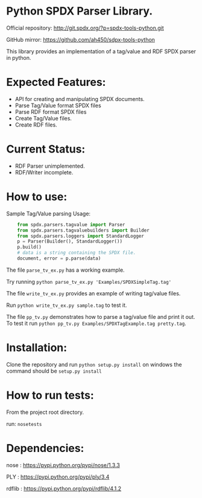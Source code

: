 Python SPDX Parser Library.
===========================

Official repository: http://git.spdx.org/?p=spdx-tools-python.git

GitHub mirror: https://github.com/ah450/sdpx-tools-python

This library provides an implementation of a tag/value and RDF SPDX parser in python.

Expected Features:
==================
* API for creating and manipulating SPDX documents.
* Parse Tag/Value format SPDX files
* Parse RDF format SPDX files
* Create Tag/Value files.
* Create RDF files.

Current Status:
===============
* RDF Parser unimplemented.
* RDF/Writer incomplete.


How to use:
===========
Sample Tag/Value parsing Usage:
```Python
    from spdx.parsers.tagvalue import Parser
    from spdx.parsers.tagvaluebuilders import Builder
    from spdx.parsers.loggers import StandardLogger
    p = Parser(Builder(), StandardLogger())
    p.build()
    # data is a string containing the SPDX file.
    document, error = p.parse(data)

```

The file `parse_tv_ex.py` has a working example.

Try running `python parse_tv_ex.py 'Examples/SPDXSimpleTag.tag' `

The file `write_tv_ex.py` provides an example of writing tag/value files.

Run `python write_tv_ex.py sample.tag` to test it.

The file `pp_tv.py` demonstrates how to parse a tag/value file and print it out.
To test it run `python pp_tv.py Examples/SPDXTagExample.tag pretty.tag`.


Installation:
=============
Clone the repository and run `python setup.py install`
on windows the command should be `setup.py install`

How to run tests:
=================
From the project root directory.

run: `nosetests`

Dependencies:
=============
nose : https://pypi.python.org/pypi/nose/1.3.3

PLY : https://pypi.python.org/pypi/ply/3.4

rdflib : https://pypi.python.org/pypi/rdflib/4.1.2
